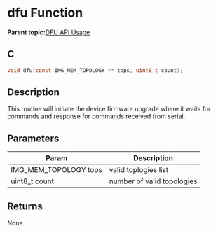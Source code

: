 # dfu Function

**Parent topic:**[DFU API Usage](GUID-601EC36F-434F-4CEE-BF96-232B23F39458.md)

## C

```c
void dfu(const IMG_MEM_TOPOLOGY ** tops, uint8_t count);
```

## Description

This routine will initiate the device firmware upgrade where it waits for commands and response for commands received from serial.

## Parameters

|Param|Description|
|-----|-----------|
|IMG\_MEM\_TOPOLOGY tops|valid toplogies list|
|uint8\_t count|number of valid topologies|

## Returns

None

